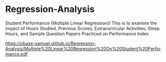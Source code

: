 # Regression-Analysis
Student Performance (Multiple Linear Regression)! This is to examine the impact of Hours Studied, Previous Scores, Extracurricular Activities, Sleep Hours, and Sample Question Papers Practiced on Performance Index


https://obaze-samuel.github.io/Regression-Analysis/Multiple%20Linear%20Regression%20On%20Student%20Performance.pdf
